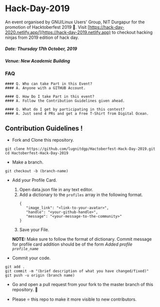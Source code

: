 # Hack-Day-2019

An event organised by GNU/Linux Users' Group, NIT Durgapur for the promotion of Hacktoberfest 2019 🎃.
Visit [https://hack-day-2020.netlify.app/](https://hack-day-2019.netlify.app) to checkout hacking ninjas from 2019 edition of hack day.


##### Date: Thursday 17th October, 2019
##### Venue: New Academic Building

### FAQ
    #### Q. Who can take Part in this Event?
    #### A. Anyone with a GITHUB Account.

    #### Q. How Do I take Part in this event?
    #### A. Follow the Contribution Guidelines given ahead.

    #### Q. What do I get by participating in this contest?
    #### A. Just send 4 PRs and get a Free T-Shirt from Digital Ocean.

## Contribution Guidelines !

* Fork and Clone this repository.
```
git clone https://github.com/lugnitdgp/Hactoberfest-Hack-Day-2019.git
cd Hactoberfest-Hack-Day-2019
```
* Make a branch.
```
git checkout -b (branch-name)
```

* Add your Profile Card.
    1. Open data.json file in any text editor.
    2. Add a dictionary to the `profiles` array in the following format.
       ```
       {
          "image_link": "<link-to-your-avatar>",
          "handle": "<your-github-handle>",
          "message": "<your-message-to-the-community>"
       }
        ```
    3. Save your File.
    
    **NOTE:** Make sure to follow the format of dictionary. Commit message for profile card addition should be of the form *Added profile `profile_name`*

* Commit your code.
```
git add .
git commit -m "(brief description of what you have changed/fixed)"
git push -u origin (branch name)
```

* Go and open a pull request from your fork to the master branch of this repository. :tada:

* Please :star: this repo to make it more visible to new contributors.
